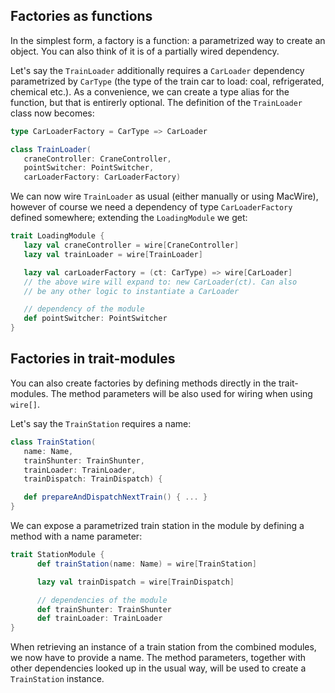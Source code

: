 
## Factories as functions

In the simplest form, a factory is a function: a parametrized way to create an object. You can also think of it is of a partially wired dependency.

Let's say the `TrainLoader` additionally requires a `CarLoader` dependency parametrized by `CarType` (the type of the train car to load: coal, refrigerated, chemical etc.). As a convenience, we can create a type alias for the function, but that is entirerly optional. The definition of the `TrainLoader` class now becomes:

````scala
type CarLoaderFactory = CarType => CarLoader

class TrainLoader(
   craneController: CraneController, 
   pointSwitcher: PointSwitcher,
   carLoaderFactory: CarLoaderFactory)
````

We can now wire `TrainLoader` as usual (either manually or using MacWire), however of course we need a dependency of type `CarLoaderFactory` defined somewhere; extending the `LoadingModule` we get:

````scala
trait LoadingModule {
   lazy val craneController = wire[CraneController]
   lazy val trainLoader = wire[TrainLoader] 

   lazy val carLoaderFactory = (ct: CarType) => wire[CarLoader]
   // the above wire will expand to: new CarLoader(ct). Can also 
   // be any other logic to instantiate a CarLoader

   // dependency of the module
   def pointSwitcher: PointSwitcher
}
````

## Factories in trait-modules

You can also create factories by defining methods directly in the trait-modules. The method parameters will be also used for wiring when using `wire[]`.

Let's say the `TrainStation` requires a name:

````scala
class TrainStation(
   name: Name,
   trainShunter: TrainShunter, 
   trainLoader: TrainLoader, 
   trainDispatch: TrainDispatch) {

   def prepareAndDispatchNextTrain() { ... }
}
````

We can expose a parametrized train station in the module by defining a method with a name parameter:

````scala
trait StationModule {
      def trainStation(name: Name) = wire[TrainStation]

      lazy val trainDispatch = wire[TrainDispatch]

      // dependencies of the module
      def trainShunter: TrainShunter 
      def trainLoader: TrainLoader
}
````

When retrieving an instance of a train station from the combined modules, we now have to provide a name. The method parameters, together with other dependencies looked up in the usual way, will be used to create a `TrainStation` instance.